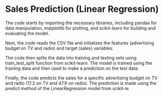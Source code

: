 # Sales Prediction (Linear Regression)

The code starts by importing the necessary libraries, including pandas for data manipulation, matplotlib for plotting, and scikit-learn for building and evaluating the model.

Next, the code reads the CSV file and initializes the features (advertising budget on TV and radio) and target (sales) variables.

The code then splits the data into training and testing sets using train_test_split function from scikit-learn. The model is trained using the training data and then used to make a prediction on the test data.

Finally, the code predicts the sales for a specific advertising budget on TV and radio (17.2 on TV and 47.9 on radio). The prediction is made using the predict method of the LinearRegression model from scikit-le

